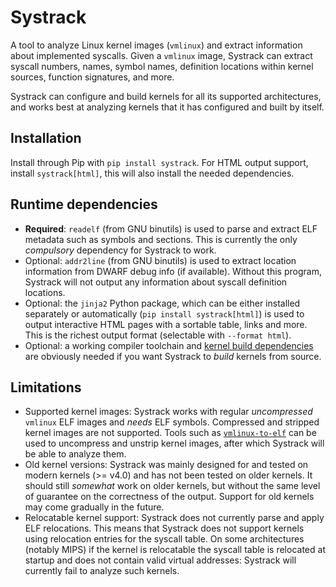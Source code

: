 Systrack
========

A tool to analyze Linux kernel images (`vmlinux`) and extract information about
implemented syscalls. Given a `vmlinux` image, Systrack can extract syscall
numbers, names, symbol names, definition locations within kernel sources,
function signatures, and more.

Systrack can configure and build kernels for all its supported architectures,
and works best at analyzing kernels that it has configured and built by itself.

Installation
------------

Install through Pip with `pip install systrack`. For HTML output support,
install `systrack[html]`, this will also install the needed dependencies.

Runtime dependencies
--------------------

- **Required**: `readelf` (from GNU binutils) is used to parse and extract ELF
  metadata such as symbols and sections. This is currently the only *compulsory*
  dependency for Systrack to work.
- Optional: `addr2line` (from GNU binutils) is used to extract location
  information from DWARF debug info (if available). Without this program,
  Systrack will not output any information about syscall definition locations.
- Optional: the `jinja2` Python package, which can be either installed
  separately or automatically (`pip install systrack[html]`) is used to output
  interactive HTML pages with a sortable table, links and more. This is the
  richest output format (selectable with `--format html`).
- Optional: a working compiler toolchain and
  [kernel build dependencies](https://www.kernel.org/doc/html/latest/process/changes.html)
  are obviously needed if you want Systrack to *build* kernels from source.

Limitations
-----------

- Supported kernel images: Systrack works with regular *uncompressed* `vmlinux`
  ELF images and *needs* ELF symbols. Compressed and stripped kernel images are
  not supported. Tools such as
  [`vmlinux-to-elf`](https://github.com/marin-m/vmlinux-to-elf) can be used to
  uncompress and unstrip kernel images, after which Systrack will be able to
  analyze them.
- Old kernel versions: Systrack was mainly designed for and tested on modern
  kernels (>= v4.0) and has not been tested on older kernels. It should still
  *somewhat* work on older kernels, but without the same level of guarantee on
  the correctness of the output. Support for old kernels may come gradually in
  the future.
- Relocatable kernel support: Systrack does not currently parse and apply ELF
  relocations. This means that Systrack does not support kernels using
  relocation entries for the syscall table. On some architectures (notably MIPS)
  if the kernel is relocatable the syscall table is relocated at startup and
  does not contain valid virtual addresses: Systrack will currently fail to
  analyze such kernels.
